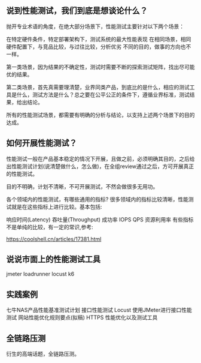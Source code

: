 ## 说到性能测试，我们到底是想谈论什么？
抛开专业术语的角度，在绝大部分场景下，性能测试主要针对以下两个场景：

在特定硬件条件，特定部署架构下，测试系统的最大性能表现
在相同场景，相同硬件配置下，与竞品比较，与过往比较，分析优劣
不同的目的，做事的方向也不一样。

第一类场景，因为结果的不确定性，测试时需要不断的探索测试矩阵，找出尽可能优的结果。

第二类场景，首先真需要理清楚，业界同类产品，到底比的是什么，相应的测试工具是什么，测试方法是什么？总之要在公平公正的条件下，遵循业界标准，测试结果，给出结论。

所有的性能测试场景，都需要有明确的分析与结论，以支持上述两个场景下的目的达成。

## 如何开展性能测试？
性能测试一般在产品基本稳定的情况下开展，且做之前，必须明确其目的，之后给出性能测试计划(说清楚做什么，怎么做)，在全组review通过之后，方可开展真正的性能测试。

目的不明确，计划不清晰，不可开展测试，不然会做很多无用功。

各个领域内的性能测试，有哪些通用的指标?
很多领域内的指标比较清晰，性能测试就是在这些指标上进行比较。基本包括:

响应时间(Latency)
吞吐量(Throughput)
成功率
IOPS
QPS
资源利用率
有些指标不是单纯的比较，有一定的常识,参考:

https://coolshell.cn/articles/17381.html

## 说说市面上的性能测试工具
jmeter
loadrunner
locust
k6

## 实践案例
七牛NAS产品性能基准测试计划
接口性能测试
Locust
使用JMeter进行接口性能测试
网站性能优化规则要点(拟稿)
HTTPS 性能优化以及测试工具

## 全链路压测
衍生的高端话题，全链路压测。
